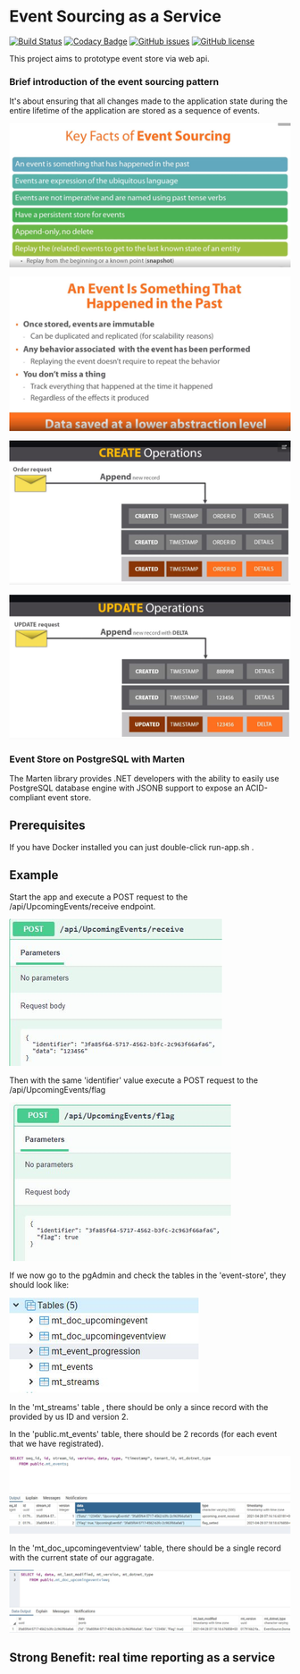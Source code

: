 #  Event Sourcing as a Service
[![Build Status](https://travis-ci.com/profjordanov/EventSource.svg?branch=main)](https://travis-ci.com/profjordanov/EventSource)
[![Codacy Badge](https://app.codacy.com/project/badge/Grade/336d1f8c57b34420b454bbcc836d4088)](https://www.codacy.com/gh/profjordanov/EventSource/dashboard?utm_source=github.com&amp;utm_medium=referral&amp;utm_content=profjordanov/EventSource&amp;utm_campaign=Badge_Grade)
[![GitHub issues](https://img.shields.io/github/issues/profjordanov/EventSource)](https://github.com/profjordanov/EventSource/issues)
[![GitHub license](https://img.shields.io/github/license/profjordanov/EventSource)](https://github.com/profjordanov/EventSource/blob/main/LICENSE)

This project aims to prototype event store via web api.

### Brief introduction of the event sourcing pattern
It's about ensuring that all changes made to the application state during the entire lifetime of the application
are stored as a sequence of events.

![alt text](https://raw.githubusercontent.com/profjordanov/EventSource/master/docs/Capture2.JPG)

![alt text](https://raw.githubusercontent.com/profjordanov/EventSource/master/docs/Capture3.JPG)

![alt text](https://raw.githubusercontent.com/profjordanov/EventSource/master/docs/Capture4.JPG)

![alt text](https://raw.githubusercontent.com/profjordanov/EventSource/master/docs/Capture5.JPG)

### Event Store on PostgreSQL with Marten
The Marten library provides .NET developers with the ability to easily use PostgreSQL database engine with JSONB support to expose an ACID-compliant event store.

## Prerequisites
If you have Docker installed you can just double-click run-app.sh .

## Example

Start the app and execute a POST request to the /api/UpcomingEvents/receive endpoint.

![alt text](https://raw.githubusercontent.com/profjordanov/EventSource/master/docs/Capture6.JPG)

Then with the same 'identifier' value execute a POST request to the /api/UpcomingEvents/flag

![alt text](https://raw.githubusercontent.com/profjordanov/EventSource/master/docs/Capture7.JPG)

If we now go to the pgAdmin and check the tables in the 'event-store', they should look like:

![alt text](https://raw.githubusercontent.com/profjordanov/EventSource/master/docs/Capture8.JPG)

In the 'mt_streams' table , there should be only a since record with the provided by us ID and version 2.

In the 'public.mt_events' table, there should be 2 records (for each event that we have registrated).

![alt text](https://raw.githubusercontent.com/profjordanov/EventSource/master/docs/Capture9.JPG)

In the 'mt_doc_upcomingeventview' table, there should be a single record with the current state of our aggragate.

![alt text](https://raw.githubusercontent.com/profjordanov/EventSource/master/docs/Capture10.JPG)

## Strong Benefit: real time reporting as a service
